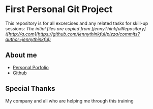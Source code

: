 # First Personal Git Project 
This repository is for all excercises and any related tasks for skill-up sessions:
*The intial files are copied from [jennyThinkfulRepository]([http://a.com](https://github.com/jennythinkful/pizza/commits?author=jennythinkful)*

## About me
* [Personal Porfolio](https://npanis.github.io/pizza/)
* [Github](https://github.com/npanis)

## Special Thanks
My company and all who are helping me through this training
  

